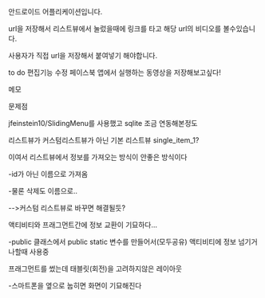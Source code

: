 안드로이드 어플리케이션입니다.

url을 저장해서 리스트뷰에서 눌렀을때에 링크를 타고 해당 url의 비디오를 볼수있습니다.

사용자가 직접 url을 저장해서 붙여넣기 해야합니다.







to do
편집기능 수정
페이스북 앱에서 실행하는 동영상을 저장해보고싶다!





메모



문제점

jfeinstein10/SlidingMenu를 사용했고
sqlite 조금 연동해본정도


리스트뷰가 커스텀리스트뷰가 아닌 기본 리스트뷰 single_item_1?

이여서 리스트뷰에서 정보를 가져오는 방식이 안좋은 방식이다

-id가 아닌 이름으로 가져옴

-물론 삭제도 이름으로..

-->커스텀 리스트뷰로 바꾸면 해결될듯?


액티비티와 프래그먼트간에 정보 교환이 기묘하다...

-public 클래스에서 public static 변수를 만들어서(모두공유) 액티비티에 정보 넘기거나할때 사용중

프래그먼트를 썼는데 태블릿(회전)을 고려하지않은 레이아웃

-스마트폰을 옆으로 눕히면 화면이 기묘해진다
